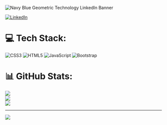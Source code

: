 
![Navy Blue Geometric Technology LinkedIn Banner](https://user-images.githubusercontent.com/92977776/232226687-59cc6444-a86a-4c17-8c68-c89151c443bb.png)




[![LinkedIn](https://img.shields.io/badge/LinkedIn-%230077B5.svg?logo=linkedin&logoColor=white)](https://linkedin.com/in/https://www.linkedin.com/in/denionhanale/) 

# 💻 Tech Stack:
![CSS3](https://img.shields.io/badge/css3-%231572B6.svg?style=for-the-badge&logo=css3&logoColor=white) ![HTML5](https://img.shields.io/badge/html5-%23E34F26.svg?style=for-the-badge&logo=html5&logoColor=white) ![JavaScript](https://img.shields.io/badge/javascript-%23323330.svg?style=for-the-badge&logo=javascript&logoColor=%23F7DF1E) ![Bootstrap](https://img.shields.io/badge/bootstrap-%23563D7C.svg?style=for-the-badge&logo=bootstrap&logoColor=white)
# 📊 GitHub Stats:
![](https://github-readme-stats.vercel.app/api?username=deniodev&theme=dark&hide_border=false&include_all_commits=false&count_private=false)<br/>
![](https://github-readme-streak-stats.herokuapp.com/?user=deniodev&theme=dark&hide_border=false)<br/>
![](https://github-readme-stats.vercel.app/api/top-langs/?username=deniodev&theme=dark&hide_border=false&include_all_commits=false&count_private=false&layout=compact)



---
[![](https://visitcount.itsvg.in/api?id=deniodev&icon=0&color=0)](https://visitcount.itsvg.in)

<!-- Proudly created with GPRM ( https://gprm.itsvg.in ) -->
